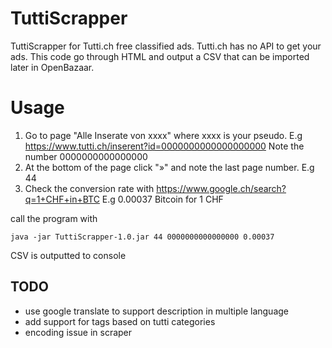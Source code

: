 # TuttiScrapper

TuttiScrapper for Tutti.ch free classified ads. Tutti.ch has no API to get your ads. 
This code go through HTML and output a CSV that can be imported later in OpenBazaar. 

# Usage
1. Go to page "Alle Inserate von xxxx" where xxxx is your pseudo. E.g https://www.tutti.ch/inserent?id=0000000000000000000 Note the number 0000000000000000
2. At the bottom of the page click "»" and note the last page number. E.g 44
3. Check the conversion rate with https://www.google.ch/search?q=1+CHF+in+BTC E.g 0.00037 Bitcoin for 1 CHF

call the program with

`java -jar TuttiScrapper-1.0.jar 44 0000000000000000 0.00037`

CSV is outputted to console

## TODO
* use google translate to support description in multiple language
* add support for tags based on tutti categories
* encoding issue in scraper